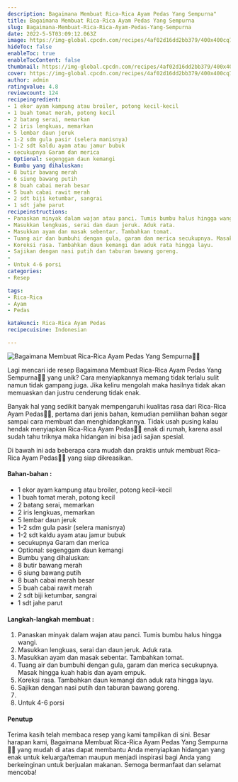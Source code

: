 ```yaml
---
description: Bagaimana Membuat Rica-Rica Ayam Pedas Yang Sempurna"
title: Bagaimana Membuat Rica-Rica Ayam Pedas Yang Sempurna
slug: Bagaimana-Membuat-Rica-Rica-Ayam-Pedas-Yang-Sempurna
date: 2022-5-5T03:09:12.063Z
image: https://img-global.cpcdn.com/recipes/4af02d16dd2bb379/400x400cq70/photo.jpg
hideToc: false
enableToc: true
enableTocContent: false
thumbnail: https://img-global.cpcdn.com/recipes/4af02d16dd2bb379/400x400cq70/photo.jpg
cover: https://img-global.cpcdn.com/recipes/4af02d16dd2bb379/400x400cq70/photo.jpg
author: admin
ratingvalue: 4.8
reviewcount: 124
recipeingredient:
- 1 ekor ayam kampung atau broiler, potong kecil-kecil
- 1 buah tomat merah, potong kecil
- 2 batang serai, memarkan
- 2 iris lengkuas, memarkan
- 5 lembar daun jeruk
- 1-2 sdm gula pasir (selera manisnya)
- 1-2 sdt kaldu ayam atau jamur bubuk
- secukupnya Garam dan merica
- Optional: segenggam daun kemangi
- Bumbu yang dihaluskan:
- 8 butir bawang merah
- 6 siung bawang putih
- 8 buah cabai merah besar
- 5 buah cabai rawit merah
- 2 sdt biji ketumbar, sangrai
- 1 sdt jahe parut
recipeinstructions:
- Panaskan minyak dalam wajan atau panci. Tumis bumbu halus hingga wangi.
- Masukkan lengkuas, serai dan daun jeruk. Aduk rata.
- Masukkan ayam dan masak sebentar. Tambahkan tomat.
- Tuang air dan bumbuhi dengan gula, garam dan merica secukupnya. Masak hingga kuah habis dan ayam empuk.
- Koreksi rasa. Tambahkan daun kemangi dan aduk rata hingga layu.
- Sajikan dengan nasi putih dan taburan bawang goreng.
- 
- Untuk 4-6 porsi
categories:
- Resep

tags:
- Rica-Rica
- Ayam
- Pedas

katakunci: Rica-Rica Ayam Pedas
recipecuisine: Indonesian

---
```


![Bagaimana Membuat Rica-Rica Ayam Pedas Yang Sempurna👩‍🍳](https://img-global.cpcdn.com/recipes/4af02d16dd2bb379/400x400cq70/photo.jpg)

Lagi mencari ide resep Bagaimana Membuat Rica-Rica Ayam Pedas Yang Sempurna👩‍🍳 yang unik? Cara menyiapkannya memang tidak terlalu sulit namun tidak gampang juga. Jika keliru mengolah maka hasilnya tidak akan memuaskan dan justru cenderung tidak enak.

Banyak hal yang sedikit banyak mempengaruhi kualitas rasa dari Rica-Rica Ayam Pedas👩‍🍳, pertama dari jenis bahan, kemudian pemilihan bahan segar sampai cara membuat dan menghidangkannya. Tidak usah pusing kalau hendak menyiapkan Rica-Rica Ayam Pedas👩‍🍳 enak di rumah, karena asal sudah tahu triknya maka hidangan ini bisa jadi sajian spesial.

Di bawah ini ada beberapa cara mudah dan praktis untuk membuat Rica-Rica Ayam Pedas👩‍🍳 yang siap dikreasikan.

<!--inarticleads1-->

#### Bahan-bahan :

- 1 ekor ayam kampung atau broiler, potong kecil-kecil
- 1 buah tomat merah, potong kecil
- 2 batang serai, memarkan
- 2 iris lengkuas, memarkan
- 5 lembar daun jeruk
- 1-2 sdm gula pasir (selera manisnya)
- 1-2 sdt kaldu ayam atau jamur bubuk
- secukupnya Garam dan merica
- Optional: segenggam daun kemangi
- Bumbu yang dihaluskan:
- 8 butir bawang merah
- 6 siung bawang putih
- 8 buah cabai merah besar
- 5 buah cabai rawit merah
- 2 sdt biji ketumbar, sangrai
- 1 sdt jahe parut

<!--inarticleads2-->

#### Langkah-langkah membuat :

1. Panaskan minyak dalam wajan atau panci. Tumis bumbu halus hingga wangi.
1. Masukkan lengkuas, serai dan daun jeruk. Aduk rata.
1. Masukkan ayam dan masak sebentar. Tambahkan tomat.
1. Tuang air dan bumbuhi dengan gula, garam dan merica secukupnya. Masak hingga kuah habis dan ayam empuk.
1. Koreksi rasa. Tambahkan daun kemangi dan aduk rata hingga layu.
1. Sajikan dengan nasi putih dan taburan bawang goreng.
1. 
1. Untuk 4-6 porsi

#### Penutup

Terima kasih telah membaca resep yang kami tampilkan di sini. Besar harapan kami, Bagaimana Membuat Rica-Rica Ayam Pedas Yang Sempurna👩‍🍳 yang mudah di atas dapat membantu Anda menyiapkan hidangan yang enak untuk keluarga/teman maupun menjadi inspirasi bagi Anda yang berkeinginan untuk berjualan makanan. Semoga bermanfaat dan selamat mencoba!